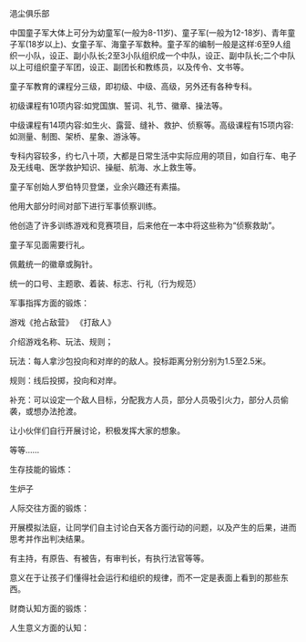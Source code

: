 浥尘俱乐部







中国童子军大体上可分为幼童军(一般为8-11岁)、童子军(一般为12-18岁)、青年童子军(18岁以上)、女童子军、海童子军数种。童子军的编制一般是这样:6至9人组织一小队，设正、副小队长;2至3小队组织成一个中队，设正、副中队长;二个中队以上可组织童子军团，设正、副团长和教练员，以及传令、文书等。 



童子军教育的课程分三级，即初级、中级、高级，另外还有各种专科。

初级课程有10项内容:如党国旗、誓词、礼节、徽章、操法等。

中级课程有14项内容:如生火、露营、缝补、救护、侦察等。高级课程有15项内容:如测量、制图、架桥、星象、游泳等。

专科内容较多，约七八十项，大都是日常生活中实际应用的项目，如自行车、电子及无线电、医学救护知识、操艇、航海、水上救生等。 



童子军创始人罗伯特贝登堡，业余兴趣还有素描。

他用大部分时间对部下进行军事侦察训练。

他创造了许多训练游戏和竞赛项目，后来他在一本中将这些称为“侦察救助”。



童子军见面需要行礼。

佩戴统一的徽章或胸针。



统一的口号、主题歌、着装、标志、行礼（行为规范）







军事指挥方面的锻炼：

游戏《抢占敌营》 《打敌人》

介绍游戏名称、玩法、规则；

玩法：每人拿沙包投向和对岸的的敌人。投标距离分别分别为1.5至2.5米。

规则：线后投掷，投向和对岸。

补充：可以设定一个敌人目标，分配我方人员，部分人员吸引火力，部分人员偷袭，或想办法抢渡。

让小伙伴们自行开展讨论，积极发挥大家的想象。

等等……



生存技能的锻炼：

生炉子



人际交往方面的锻炼：

开展模拟法庭，让同学们自主讨论白天各方面行动的问题，以及产生的后果，进而思考并作出判决结果。

有主持，有原告、有被告，有审判长，有执行法官等等。

意义在于让孩子们懂得社会运行和组织的规律，而不一定是表面上看到的那些东西。



财商认知方面的锻炼：





人生意义方面的认知：





